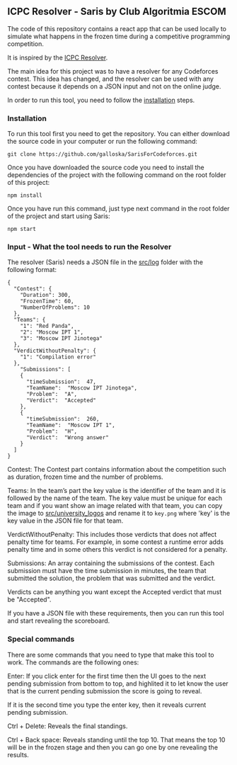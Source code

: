 ## ICPC Resolver - Saris by Club Algoritmia ESCOM

The code of this repository contains a react app that can be used locally to simulate what happens in the frozen time during a competitive programming competition.

It is inspired by the [ICPC Resolver](https://icpc.baylor.edu/icpctools/resolver/Resolver.pdf).

The main idea for this project was to have a resolver for any Codeforces contest. This idea has changed, and the resolver can be used with any contest because it depends on a JSON input and not on the online judge.

In order to run this tool, you need to follow the [installation](#Installation) steps.

### Installation

To run this tool first you need to get the repository. You can either download the source code in your computer or run the following command:

`git clone https://github.com/galloska/SarisForCodeforces.git`

Once you have downloaded the source code you need to install the dependencies of the project with the following command on the root folder of this project:

`npm install`

Once you have run this command, just type next command in the root folder of the project and start using Saris:

`npm start`

### Input - What the tool needs to run the Resolver

The resolver (Saris) needs a JSON file in the [src/log](https://github.com/galloska/SarisForCodeforces/tree/master/src/logs) folder with the following format:

```
{
  "Contest": {
    "Duration": 300,
    "FrozenTime": 60,
    "NumberOfProblems": 10
  },
  "Teams": {
    "1": "Red Panda",
    "2": "Moscow IPT 1",
    "3": "Moscow IPT Jinotega"
  },
  "VerdictWithoutPenalty": {
    "1": "Compilation error"
  },
    "Submissions": [
    {
      "timeSubmission":  47,
      "TeamName":  "Moscow IPT Jinotega",
      "Problem":  "A",
      "Verdict":  "Accepted"
    },
    {
      "timeSubmission":  260,
      "TeamName":  "Moscow IPT 1",
      "Problem":  "H",
      "Verdict":  "Wrong answer"
    }
  ]
}
```

Contest: The Contest part contains information about the competition such as duration, frozen time and the number of problems.

Teams: In the team’s part the key value is the identifier of the team and it is followed by the name of the team. The key value must be unique for each team and if you want show an image related with that team, you can copy the image to [src/university_logos](https://github.com/galloska/SarisForCodeforces/tree/master/src/university_logos) and rename it to `key.png` where 'key' is the key value in the JSON file for that team.

VerdictWithoutPenalty: This includes those verdicts that does not affect penalty time for teams. For example, in some contest a runtime error adds penalty time and in some others this verdict is not considered for a penalty.

Submissions: An array containing the submissions of the contest. Each submission must have the time submission in minutes, the team that submitted the solution, the problem that was submitted and the verdict.

Verdicts can be anything you want except the Accepted verdict that must be "Accepted".

If you have a JSON file with these requirements, then you can run this tool and start revealing the scoreboard.

### Special commands

There are some commands that you need to type that make this tool to work. The commands are the following ones:

Enter: If you click enter for the first time then the UI goes to the next pending submission from bottom to top, and highlited it to let know the user that is the current pending submission the score is going to reveal.

If it is the second time you type the enter key, then it reveals current pending submission.

Ctrl + Delete: Reveals the final standings.

Ctrl + Back space: Reveals standing until the top 10. That means the top 10 will be in the frozen stage and then you can go one by one revealing the results.
